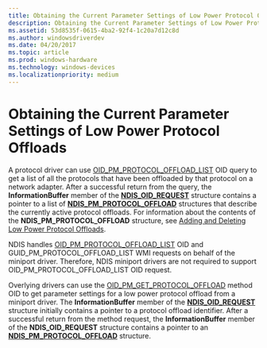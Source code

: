 ```yaml
---
title: Obtaining the Current Parameter Settings of Low Power Protocol Offloads
description: Obtaining the Current Parameter Settings of Low Power Protocol Offloads
ms.assetid: 53d8535f-0615-4ba2-92f4-1c20a7d12c8d
ms.author: windowsdriverdev
ms.date: 04/20/2017
ms.topic: article
ms.prod: windows-hardware
ms.technology: windows-devices
ms.localizationpriority: medium
---
```


# Obtaining the Current Parameter Settings of Low Power Protocol Offloads





A protocol driver can use [OID\_PM\_PROTOCOL\_OFFLOAD\_LIST](https://msdn.microsoft.com/library/windows/hardware/ff569769) OID query to get a list of all the protocols that have been offloaded by that protocol on a network adapter. After a successful return from the query, the **InformationBuffer** member of the [**NDIS\_OID\_REQUEST**](https://msdn.microsoft.com/library/windows/hardware/ff566710) structure contains a pointer to a list of [**NDIS\_PM\_PROTOCOL\_OFFLOAD**](https://msdn.microsoft.com/library/windows/hardware/ff566760) structures that describe the currently active protocol offloads. For information about the contents of the **NDIS\_PM\_PROTOCOL\_OFFLOAD** structure, see [Adding and Deleting Low Power Protocol Offloads](adding-and-deleting-low-power-protocol-offloads.md).

NDIS handles [OID\_PM\_PROTOCOL\_OFFLOAD\_LIST](https://msdn.microsoft.com/library/windows/hardware/ff569769) OID and GUID\_PM\_PROTOCOL\_OFFLOAD\_LIST WMI requests on behalf of the miniport driver. Therefore, NDIS miniport drivers are not required to support OID\_PM\_PROTOCOL\_OFFLOAD\_LIST OID request.

Overlying drivers can use the [OID\_PM\_GET\_PROTOCOL\_OFFLOAD](https://msdn.microsoft.com/library/windows/hardware/ff569766) method OID to get parameter settings for a low power protocol offload from a miniport driver. The **InformationBuffer** member of the [**NDIS\_OID\_REQUEST**](https://msdn.microsoft.com/library/windows/hardware/ff566710) structure initially contains a pointer to a protocol offload identifier. After a successful return from the method request, the **InformationBuffer** member of the **NDIS\_OID\_REQUEST** structure contains a pointer to an [**NDIS\_PM\_PROTOCOL\_OFFLOAD**](https://msdn.microsoft.com/library/windows/hardware/ff566760) structure.

 

 





